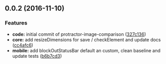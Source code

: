 <a name="0.0.2"></a>
## 0.0.2 (2016-11-10)


### Features

* **code:** initial commit of protractor-image-comparison ([327c136](https://github.com/wswebcreation/protractor-image-comparison/commit/327c136))
* **core:** add resizeDimensions for save / checkElement and update docs ([cc4afc6](https://github.com/wswebcreation/protractor-image-comparison/commit/cc4afc6))
* **mobile:** add blockOutStatusBar default an custom, clean baseline and update tests ([b6b7cd3](https://github.com/wswebcreation/protractor-image-comparison/commit/b6b7cd3))




